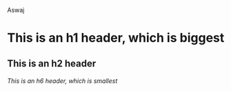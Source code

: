 Aswaj
# This is an h1 header, which is biggest
## This is an h2 header
###### This is an h6 header, which is smallest
